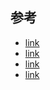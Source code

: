 

## 参考
- [link](https://github.com/RincLiu/Go-Algorithm)
- [link](https://github.com/arnauddri/algorithms)
- [link](https://github.com/Workiva/go-datastructures)
- [link](https://github.com/floyernick/Data-Structures-and-Algorithms)
